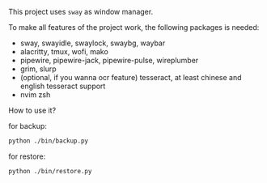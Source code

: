 This project uses `sway` as window manager.

To make all features of the project work, the following packages is needed:

- sway, swayidle, swaylock, swaybg, waybar
- alacritty, tmux, wofi, mako
- pipewire, pipewire-jack, pipewire-pulse, wireplumber
- grim, slurp
- (optional, if you wanna ocr feature) tesseract, at least chinese and english tesseract support
- nvim zsh

How to use it?

for backup:

```sh
python ./bin/backup.py
```

for restore:

```sh
python ./bin/restore.py
```